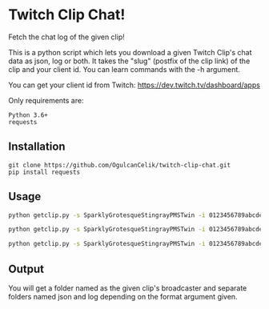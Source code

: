 # Twitch Clip Chat!

Fetch the chat log of the given clip!

This is a python script which lets you download a given Twitch Clip's chat data as json, log or both. It takes the "slug" (postfix of the clip link) of the clip and your client id. You can learn commands with the -h argument.

You can get your client id from Twitch: https://dev.twitch.tv/dashboard/apps

Only requirements are:

```
Python 3.6+
requests
```

## Installation
```
git clone https://github.com/OgulcanCelik/twitch-clip-chat.git
pip install requests

```


## Usage

```bash
python getclip.py -s SparklyGrotesqueStingrayPMSTwin -i 0123456789abcdefghijABCDEFGHIJ 
```

```bash
python getclip.py -s SparklyGrotesqueStingrayPMSTwin -i 0123456789abcdefghijABCDEFGHIJ -f json
```

```bash
python getclip.py -s SparklyGrotesqueStingrayPMSTwin -i 0123456789abcdefghijABCDEFGHIJ -f log
```

## Output

You will get a folder named as the given clip's broadcaster and separate folders named json and log depending on the format argument given. 
